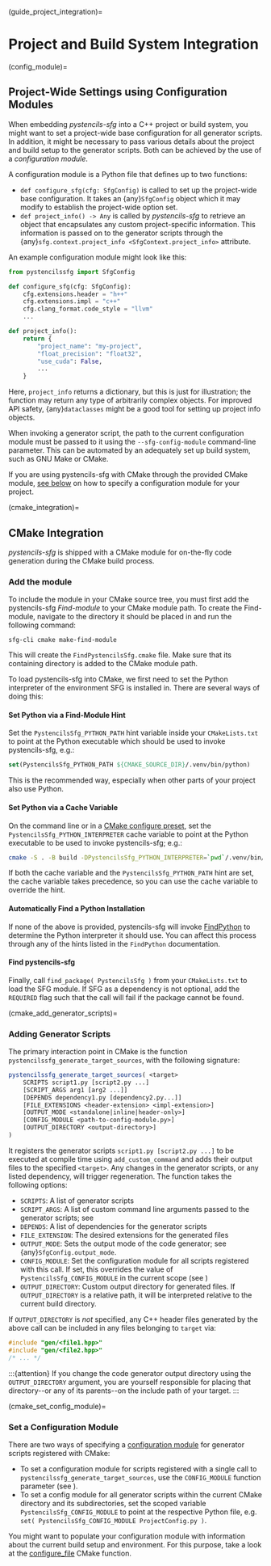(guide_project_integration)=
# Project and Build System Integration

(config_module)=
## Project-Wide Settings using Configuration Modules

When embedding *pystencils-sfg* into a C++ project or build system,
you might want to set a project-wide base configuration for all generator scripts.
In addition, it might be necessary to pass various details about the project
and build setup to the generator scripts.
Both can be achieved by the use of a *configuration module*.

A configuration module is a Python file that defines up to two functions:
- `def configure_sfg(cfg: SfgConfig)` is called to set up the project-wide base configuration.
   It takes an {any}`SfgConfig` object which it may modify to establish the project-wide option set.
- `def project_info() -> Any` is called by *pystencils-sfg* to retrieve an object that encapsulates
  any custom project-specific information.
  This information is passed on to the generator scripts through
  the {any}`sfg.context.project_info <SfgContext.project_info>` attribute.

An example configuration module might look like this:

```Python
from pystencilssfg import SfgConfig

def configure_sfg(cfg: SfgConfig):
    cfg.extensions.header = "h++"
    cfg.extensions.impl = "c++"
    cfg.clang_format.code_style = "llvm"
    ...

def project_info():
    return {
        "project_name": "my-project",
        "float_precision": "float32",
        "use_cuda": False,
        ...
    }
```

Here, `project_info` returns a dictionary, but this is just for illustration;
the function may return any type of arbitrarily complex objects.
For improved API safety, {any}`dataclasses` might be a good tool for setting up
project info objects.

When invoking a generator script, the path to the current configuration module must be passed to it
using the `--sfg-config-module` command-line parameter.
This can be automated by an adequately set up build system, such as GNU Make or CMake.

If you are using pystencils-sfg with CMake through the provided CMake module,
[see below](#cmake_set_config_module) on how to specify a configuration module for your project.

(cmake_integration)=
## CMake Integration

*pystencils-sfg* is shipped with a CMake module for on-the-fly code generation during the CMake build process.

### Add the module

To include the module in your CMake source tree, you must first add the pystencils-sfg *Find-module*
to your CMake module path.
To create the Find-module, navigate to the directory it should be placed in and run the following command:

```shell
sfg-cli cmake make-find-module
```

This will create the `FindPystencilsSfg.cmake` file.
Make sure that its containing directory is added to the CMake module path.

To load pystencils-sfg into CMake, we first need to set the Python interpreter
of the environment SFG is installed in.
There are several ways of doing this:

#### Set Python via a Find-Module Hint

Set the `PystencilsSfg_PYTHON_PATH` hint variable inside your `CMakeLists.txt` to point at the
Python executable which should be used to invoke pystencils-sfg, e.g.:

```CMake
set(PystencilsSfg_PYTHON_PATH ${CMAKE_SOURCE_DIR}/.venv/bin/python)
```

This is the recommended way, especially when other parts of your project also use Python.

#### Set Python via a Cache Variable

On the command line or in a [CMake configure preset](https://cmake.org/cmake/help/latest/manual/cmake-presets.7.html),
set the `PystencilsSfg_PYTHON_INTERPRETER` cache variable to point at the Python executable to be used to invoke pystencils-sfg;
e.g.:

```bash
cmake -S . -B build -DPystencilsSfg_PYTHON_INTERPRETER=`pwd`/.venv/bin/python
```

If both the cache variable and the `PystencilsSfg_PYTHON_PATH` hint are set, the cache variable takes precedence,
so you can use the cache variable to override the hint.

#### Automatically Find a Python Installation

If none of the above is provided, pystencils-sfg will invoke [FindPython](https://cmake.org/cmake/help/latest/module/FindPython.html)
to determine the Python interpreter it should use.
You can affect this process through any of the hints listed in the `FindPython` documentation.

#### Find pystencils-sfg

Finally, call `find_package( PystencilsSfg )` from your `CMakeLists.txt` to load the SFG module.
If SFG as a dependency is not optional, add the `REQUIRED` flag such that the call will fail if
the package cannot be found.

(cmake_add_generator_scripts)=
### Adding Generator Scripts

The primary interaction point in CMake is the function `pystencilssfg_generate_target_sources`,
with the following signature:

```CMake
pystencilssfg_generate_target_sources( <target> 
    SCRIPTS script1.py [script2.py ...]
    [SCRIPT_ARGS arg1 [arg2 ...]]
    [DEPENDS dependency1.py [dependency2.py...]]
    [FILE_EXTENSIONS <header-extension> <impl-extension>]
    [OUTPUT_MODE <standalone|inline|header-only>]
    [CONFIG_MODULE <path-to-config-module.py>]
    [OUTPUT_DIRECTORY <output-directory>]
)
```

It registers the generator scripts `script1.py [script2.py ...]` to be executed at compile time using `add_custom_command`
and adds their output files to the specified `<target>`.
Any changes in the generator scripts, or any listed dependency, will trigger regeneration.
The function takes the following options:

 - `SCRIPTS`: A list of generator scripts
 - `SCRIPT_ARGS`: A list of custom command line arguments passed to the generator scripts; see [](#custom_cli_args)
 - `DEPENDS`: A list of dependencies for the generator scripts
 - `FILE_EXTENSION`: The desired extensions for the generated files
 - `OUTPUT_MODE`: Sets the output mode of the code generator; see {any}`SfgConfig.output_mode`.
 - `CONFIG_MODULE`: Set the configuration module for all scripts registered with this call.
   If set, this overrides the value of `PystencilsSfg_CONFIG_MODULE`
   in the current scope (see [](#cmake_set_config_module))
 - `OUTPUT_DIRECTORY`: Custom output directory for generated files. If `OUTPUT_DIRECTORY` is a relative path,
   it will be interpreted relative to the current build directory.

If `OUTPUT_DIRECTORY` is *not* specified, any C++ header files generated by the above call
can be included in any files belonging to `target` via:

```C++
#include "gen/<file1.hpp>"
#include "gen/<file2.hpp>"
/* ... */
```

:::{attention}
If you change the code generator output directory using the `OUTPUT_DIRECTORY` argument,
you are yourself responsible for placing that directory--or any of its parents--on the
include path of your target.
:::


(cmake_set_config_module)=
### Set a Configuration Module

There are two ways of specifying a [configuration module](#config_module) for generator scripts
registered with CMake:
- To set a configuration module for scripts registered with a single call to `pystencilssfg_generate_target_sources`,
  use the `CONFIG_MODULE` function parameter (see [](#cmake_add_generator_scripts)).
- To set a config module for all generator scripts within the current CMake directory and its subdirectories,
  set the scoped variable `PystencilsSfg_CONFIG_MODULE` to point at the respective Python file, e.g.
  `set( PystencilsSfg_CONFIG_MODULE ProjectConfig.py )`.

You might want to populate your configuration module with information about the current
build setup and environment.
For this purpose, take a look at the
[configure_file](https://cmake.org/cmake/help/latest/command/configure_file.html) CMake function.
